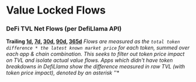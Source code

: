# Value Locked Flows

### DeFi TVL Net Flows (per DefiLlama API)
**Trailing [1d](https://static.optimism.io/op-analytics/value_locked_flows/img_outputs/html/net_app_flows_1d.html), [7d](https://static.optimism.io/op-analytics/value_locked_flows/img_outputs/html/net_app_flows_7d.html), [30d](https://static.optimism.io/op-analytics/value_locked_flows/img_outputs/html/net_app_flows_30d.html), [90d](https://static.optimism.io/op-analytics/value_locked_flows/img_outputs/html/net_app_flows_90d.html), [365d](https://static.optimism.io/op-analytics/value_locked_flows/img_outputs/html/net_app_flows_365d.html)**
*Flows are measured as the `total token difference * the latest known market price` for each token, summed over each app & chain combination. This seeks to filter out token price impact on TVL and isolate actual value flows. Apps which didn't have token breakdowns in DefiLlama show the difference measured in raw TVL (with token price impact), denoted by an asterisk '*'*
